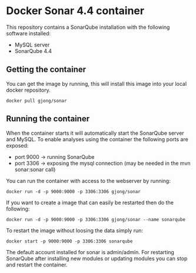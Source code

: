 Docker Sonar 4.4 container
======

This repository contains a SonarQube installation with the following software installed:

* MySQL server
* SonarQube 4.4

## Getting the container

You can get the image by running, this will install this image into your local docker repository.

```
docker pull gjong/sonar
```

## Running the container

When the container starts it will automatically start the SonarQube server and MySQL. To enable analyses using the
container the following ports are exposed:

* port 9000   -> running SonarQube
* port 3306	  -> exposing the mysql connection (may be needed in the mvn sonar:sonar call)

You can run the container with access to the webserver by running:

```
docker run -d -p 9000:9000 -p 3306:3306 gjong/sonar
```

If you want to create a image that can easily be restarted then do the following:

```
docker run -d -p 9000:9000 -p 3306:3306 gjong/sonar --name sonarqube
```

To restart the image without loosing the data simply run:

```
docker start -p 9000:9000 -p 3306:3306 sonarqube
```


The default account installed for sonar is admin/admin. For restarting SonarQube after installing new modules or
updating modules you can stop and restart the container.